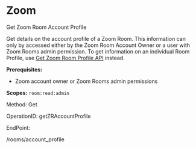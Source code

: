 #     Zoom


Get Zoom Room Account Profile

Get details on the account profile of a Zoom Room. This information can only by accessed either by the Zoom Room Account Owner or a user with Zoom Rooms admin permission. To get information on an individual Room Profile, use [Get Zoom Room Profile API](https://marketplace.zoom.us/docs/api-reference/zoom-api/rooms/getzrprofile) instead.

**Prerequisites:**
* Zoom account owner or Zoom Rooms admin permissions

**Scopes:** `room:read:admin` 

Method: Get

OperationID: getZRAccountProfile

EndPoint:

/rooms/account_profile
